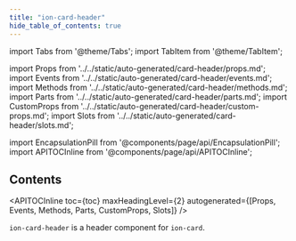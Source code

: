 ```yaml
---
title: "ion-card-header"
hide_table_of_contents: true
---
```

import Tabs from '@theme/Tabs';
import TabItem from '@theme/TabItem';

import Props from '../../static/auto-generated/card-header/props.md';
import Events from '../../static/auto-generated/card-header/events.md';
import Methods from '../../static/auto-generated/card-header/methods.md';
import Parts from '../../static/auto-generated/card-header/parts.md';
import CustomProps from '../../static/auto-generated/card-header/custom-props.md';
import Slots from '../../static/auto-generated/card-header/slots.md';



import EncapsulationPill from '@components/page/api/EncapsulationPill';
import APITOCInline from '@components/page/api/APITOCInline';

<EncapsulationPill type="shadow" />

<h2 className="table-of-contents__title">Contents</h2>

<APITOCInline
  toc={toc}
  maxHeadingLevel={2}
  autogenerated={[Props, Events, Methods, Parts, CustomProps, Slots]}
/>



`ion-card-header` is a header component for `ion-card`.




<Props />
<Events />
<Methods />
<Parts />
<CustomProps />
<Slots />